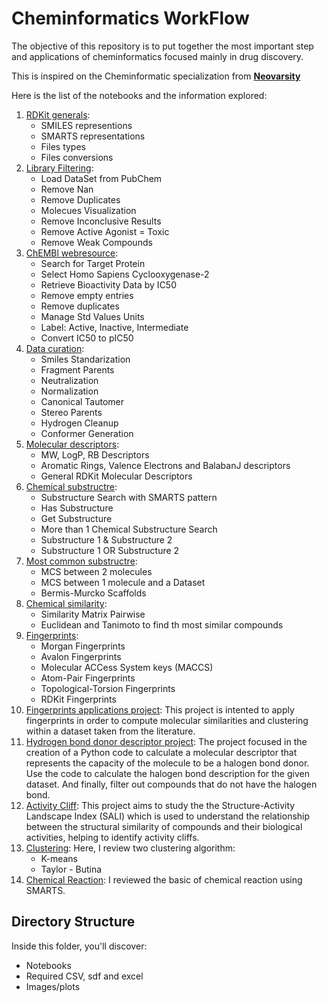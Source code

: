 # Cheminformatics WorkFlow

The objective of this repository is to put together the most important step and applications of cheminformatics focused mainly in drug discovery.

This is inspired on the Cheminformatic specialization from [**Neovarsity**](https://neovarsity.org/)

Here is the list of the notebooks and the information explored:
1. [RDKit generals](https://github.com/Stef0916/chemoinformatics-bioinformatics/tree/main/cheminformatics-workflow/notebooks/1-RDKit-general.ipynb):
    - SMILES representions
    - SMARTS representations
    - Files types
    - Files conversions
2. [Library Filtering](https://github.com/Stef0916/chemoinformatics-bioinformatics/tree/main/cheminformatics-workflow/notebooks/2-Library_filtering.ipynb):
    - Load DataSet from PubChem
    - Remove Nan
    - Remove Duplicates
    - Molecues Visualization
    - Remove Inconclusive Results
    - Remove Active Agonist = Toxic
    - Remove Weak Compounds
3. [ChEMBl webresource](https://github.com/Stef0916/chemoinformatics-bioinformatics/tree/main/cheminformatics-workflow/notebooks/3-chembl_webresource.ipynb):
    - Search for Target Protein
    - Select Homo Sapiens Cyclooxygenase-2
    - Retrieve Bioactivity Data by IC50
    - Remove empty entries
    - Remove duplicates
    - Manage Std Values Units
    - Label: Active, Inactive, Intermediate
    - Convert IC50 to pIC50
4. [Data curation](https://github.com/Stef0916/chemoinformatics-bioinformatics/tree/main/cheminformatics-workflow/notebooks/4-Data_curation.ipynb):
    - Smiles Standarization
    - Fragment Parents
    - Neutralization
    - Normalization
    - Canonical Tautomer
    - Stereo Parents
    - Hydrogen Cleanup
    - Conformer Generation
5. [Molecular descriptors](https://github.com/Stef0916/chemoinformatics-bioinformatics/tree/main/cheminformatics-workflow/notebooks/5-Molecular-descriptors.ipynb):
    - MW, LogP, RB Descriptors
    - Aromatic Rings, Valence Electrons and BalabanJ descriptors
    - General RDKit Molecular Descriptors
6. [Chemical substructre](https://github.com/Stef0916/chemoinformatics-bioinformatics/tree/main/cheminformatics-workflow/notebooks/6-Chemical_substracture.ipynb):
    - Substructure Search with SMARTS pattern
    - Has Substructure
    - Get Substructure
    - More than 1 Chemical Substructure Search
    - Substructure 1 & Substructure 2
    - Substructure 1 OR Substructure 2
7. [Most common substructre](https://github.com/Stef0916/chemoinformatics-bioinformatics/tree/main/cheminformatics-workflow/notebooks/7-Most_common_substracture.ipynb):
    - MCS between 2 molecules
    - MCS between 1 molecule and a Dataset
    - Bermis-Murcko Scaffolds
8. [Chemical similarity](https://github.com/Stef0916/chemoinformatics-bioinformatics/tree/main/cheminformatics-workflow/notebooks/8-Chemical_smilarity.ipynb):
    - Similarity Matrix Pairwise
    - Euclidean and Tanimoto to find th most similar compounds
9. [Fingerprints](https://github.com/Stef0916/chemoinformatics-bioinformatics/tree/main/cheminformatics-workflow/notebooks/9-Fingerprints.ipynb):
    - Morgan Fingerprints
    - Avalon Fingerprints
    - Molecular ACCess System keys (MACCS)
    - Atom-Pair Fingerprints
    - Topological-Torsion Fingerprints
    - RDKit Fingerprints
10. [Fingerprints applications project](https://github.com/Stef0916/chemoinformatics-bioinformatics/tree/main/cheminformatics-workflow/notebooks/10-Fingerprints-applications.ipynb): This project is intented to apply fingerprints in order to compute molecular similarities and clustering within a dataset taken from the literature.
11. [Hydrogen bond donor descriptor project](https://github.com/Stef0916/chemoinformatics-bioinformatics/tree/main/cheminformatics-workflow/notebooks/11-Hydrogen_bond_donor-descriptor.ipynb): The project focused in the creation of a Python code to calculate a molecular descriptor that represents the capacity of the molecule to be a halogen bond donor. Use the code to calculate the halogen bond description for the given dataset. And finally, filter out compounds that do not have the halogen bond.
12. [Activity Cliff](https://github.com/Stef0916/chemoinformatics-bioinformatics/tree/main/cheminformatics-workflow/notebooks/12-Activity_cliff.ipynb): This project aims to study the the Structure-Activity Landscape Index (SALI) which is used to understand the relationship between the structural similarity of compounds and their biological activities, helping to identify activity cliffs.
13. [Clustering](https://github.com/Stef0916/chemoinformatics-bioinformatics/tree/main/cheminformatics-workflow/notebooks/13-Clustering.ipynb): Here, I review two clustering algorithm:
    - K-means
    - Taylor - Butina
14. [Chemical Reaction](https://github.com/Stef0916/chemoinformatics-bioinformatics/tree/main/cheminformatics-workflow/notebooks/14-Chemical_reaction.ipynb): I reviewed the basic of chemical reaction using SMARTS.

## Directory Structure

Inside this folder, you'll discover:

- Notebooks
- Required CSV, sdf and excel
- Images/plots
